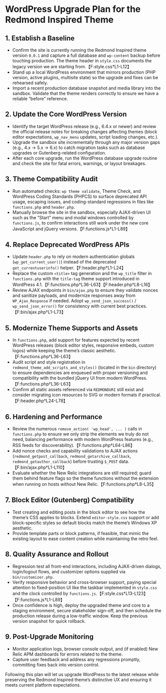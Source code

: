 # WordPress Upgrade Plan for the Redmond Inspired Theme

## 1. Establish a Baseline
- Confirm the site is currently running the Redmond Inspired theme version `0.0.1` and capture a full database and `wp-content` backup before touching production. The theme header in `style.css` documents the legacy version we are starting from.【F:style.css†L1-L12】
- Stand up a local WordPress environment that mirrors production (PHP version, active plugins, multisite state) so the upgrade and fixes can be rehearsed safely.
- Import a recent production database snapshot and media library into the sandbox. Validate that the theme renders correctly to ensure we have a reliable “before” reference.

## 2. Update the Core WordPress Version
- Identify the target WordPress release (e.g., 6.4.x or newer) and review the official release notes for breaking changes affecting themes (block editor expectations, `wp_nav_menu` updates, script loading changes, etc.).
- Upgrade the sandbox site incrementally through any major version gaps (e.g., 4.x → 5.x → 6.x) to catch migration tasks such as database upgrades or Gutenberg-related configuration.
- After each core upgrade, run the WordPress database upgrade routine and check the site for fatal errors, warnings, or layout breakages.

## 3. Theme Compatibility Audit
- Run automated checks: `wp theme validate`, Theme Check, and WordPress Coding Standards (PHPCS) to surface deprecated API usage, escaping issues, and coding-standard regressions in files like `functions.php` and `header.php`.
- Manually browse the site in the sandbox, especially AJAX-driven UI such as the “Start” menu and modal windows controlled by `functions.js`, to confirm interactions still work under the new core JavaScript and jQuery versions.【F:functions.js†L1-L89】

## 4. Replace Deprecated WordPress APIs
- Update `header.php` to rely on modern authentication globals (`wp_get_current_user()`) instead of the deprecated `get_currentuserinfo()` helper.【F:header.php†L1-L24】
- Replace the custom `<title>` tag generation and the `wp_title` filter in `functions.php` with the `title-tag` theme support introduced in WordPress 4.1.【F:functions.php†L36-L63】【F:header.php†L8-L16】
- Review AJAX endpoints in `bin/ajax.php` to ensure they validate nonces and sanitize payloads, and modernize responses away from `WP_Ajax_Response` if needed. Adopt `wp_send_json_success()` / `wp_send_json_error()` for consistency with current best practices.【F:bin/ajax.php†L1-L73】

## 5. Modernize Theme Supports and Assets
- In `functions.php`, add support for features expected by recent WordPress releases (block editor styles, responsive embeds, custom logos) while keeping the theme’s classic aesthetic.【F:functions.php†L36-L63】
- Audit script and style registration in `redmond_theme_add_scripts_and_styles()` (located in the `bin` directory) to ensure dependencies are enqueued with proper versioning and compatibility with the bundled jQuery UI from modern WordPress.【F:functions.php†L36-L63】
- Confirm all static assets referenced via `REDMONDURI` still exist and consider migrating icon resources to SVG or modern formats if practical.【F:header.php†L24-L78】

## 6. Hardening and Performance
- Review the numerous `remove_action( 'wp_head', ... )` calls in `functions.php` to ensure we only strip the elements we truly do not need, balancing performance with modern WordPress features (e.g., RSS feeds for discoverability).【F:functions.php†L64-L86】
- Add nonce checks and capability validations to AJAX actions (`redmond_getpost_callback`, `redmond_getarchive_callback`, `redmond_getauthor_callback`) before trusting `$_POST` data.【F:bin/ajax.php†L1-L110】
- Evaluate whether the New Relic integrations are still required; guard them behind feature flags so the theme functions without the extension when running on hosts without New Relic.【F:functions.php†L8-L35】

## 7. Block Editor (Gutenberg) Compatibility
- Test creating and editing posts in the block editor to see how the theme’s CSS applies to blocks. Extend `editor-style.css` support or add block-specific styles so default blocks match the theme’s Windows XP aesthetic.
- Provide template parts or block patterns, if feasible, that mimic the existing layout to ease content creation while maintaining the retro feel.

## 8. Quality Assurance and Rollout
- Regression test all front-end interactions, including AJAX-driven dialogs, login/logout flows, and customizer options supplied via `bin/customizer.php`.
- Verify responsive behavior and cross-browser support, paying special attention to fixed-position UI like the taskbar implemented in `style.css` and the clock controlled by `functions.js`.【F:style.css†L13-L123】【F:functions.js†L1-L89】
- Once confidence is high, deploy the upgraded theme and core to a staging environment, secure stakeholder sign-off, and then schedule the production release during a low-traffic window. Keep the previous version snapshot for quick rollback.

## 9. Post-Upgrade Monitoring
- Monitor application logs, browser console output, and (if enabled) New Relic APM dashboards for errors related to the theme.
- Capture user feedback and address any regressions promptly, committing fixes back into version control.

Following this plan will let us upgrade WordPress to the latest release while preserving the Redmond Inspired theme’s distinctive UX and ensuring it meets current platform expectations.

